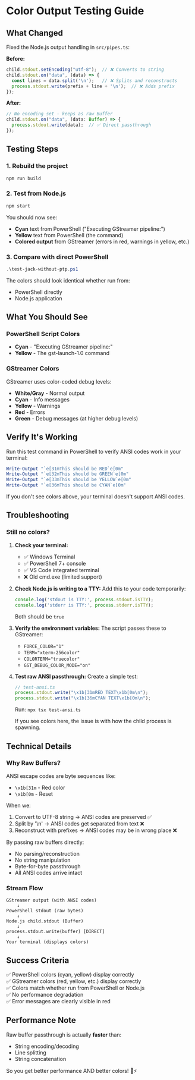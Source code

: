 # Color Output Testing Guide

## What Changed

Fixed the Node.js output handling in `src/pipes.ts`:

**Before:**
```typescript
child.stdout.setEncoding("utf-8");  // ❌ Converts to string
child.stdout.on("data", (data) => {
  const lines = data.split('\n');   // ❌ Splits and reconstructs
  process.stdout.write(prefix + line + '\n');  // ❌ Adds prefix
});
```

**After:**
```typescript
// No encoding set - keeps as raw Buffer
child.stdout.on("data", (data: Buffer) => {
  process.stdout.write(data);  // ✅ Direct passthrough
});
```

## Testing Steps

### 1. Rebuild the project
```bash
npm run build
```

### 2. Test from Node.js
```bash
npm start
```

You should now see:
- **Cyan** text from PowerShell ("Executing GStreamer pipeline:")
- **Yellow** text from PowerShell (the command)
- **Colored output** from GStreamer (errors in red, warnings in yellow, etc.)

### 3. Compare with direct PowerShell
```powershell
.\test-jack-without-ptp.ps1
```

The colors should look identical whether run from:
- PowerShell directly
- Node.js application

## What You Should See

### PowerShell Script Colors
- **Cyan** - "Executing GStreamer pipeline:"
- **Yellow** - The gst-launch-1.0 command

### GStreamer Colors
GStreamer uses color-coded debug levels:
- **White/Gray** - Normal output
- **Cyan** - Info messages
- **Yellow** - Warnings
- **Red** - Errors
- **Green** - Debug messages (at higher debug levels)

## Verify It's Working

Run this test command in PowerShell to verify ANSI codes work in your terminal:

```powershell
Write-Output "`e[31mThis should be RED`e[0m"
Write-Output "`e[32mThis should be GREEN`e[0m"
Write-Output "`e[33mThis should be YELLOW`e[0m"
Write-Output "`e[36mThis should be CYAN`e[0m"
```

If you don't see colors above, your terminal doesn't support ANSI codes.

## Troubleshooting

### Still no colors?

1. **Check your terminal:**
   - ✅ Windows Terminal
   - ✅ PowerShell 7+ console
   - ✅ VS Code integrated terminal
   - ❌ Old cmd.exe (limited support)

2. **Check Node.js is writing to a TTY:**
   Add this to your code temporarily:
   ```typescript
   console.log('stdout is TTY:', process.stdout.isTTY);
   console.log('stderr is TTY:', process.stderr.isTTY);
   ```
   Both should be `true`

3. **Verify the environment variables:**
   The script passes these to GStreamer:
   - `FORCE_COLOR="1"`
   - `TERM="xterm-256color"`
   - `COLORTERM="truecolor"`
   - `GST_DEBUG_COLOR_MODE="on"`

4. **Test raw ANSI passthrough:**
   Create a simple test:
   ```typescript
   // test-ansi.ts
   process.stdout.write("\x1b[31mRED TEXT\x1b[0m\n");
   process.stdout.write("\x1b[36mCYAN TEXT\x1b[0m\n");
   ```
   
   Run: `npx tsx test-ansi.ts`
   
   If you see colors here, the issue is with how the child process is spawning.

## Technical Details

### Why Raw Buffers?

ANSI escape codes are byte sequences like:
- `\x1b[31m` - Red color
- `\x1b[0m` - Reset

When we:
1. Convert to UTF-8 string → ANSI codes are preserved ✅
2. Split by '\n' → ANSI codes get separated from text ❌
3. Reconstruct with prefixes → ANSI codes may be in wrong place ❌

By passing raw buffers directly:
- No parsing/reconstruction
- No string manipulation
- Byte-for-byte passthrough
- All ANSI codes arrive intact

### Stream Flow

```
GStreamer output (with ANSI codes)
    ↓
PowerShell stdout (raw bytes)
    ↓
Node.js child.stdout (Buffer)
    ↓
process.stdout.write(buffer) [DIRECT]
    ↓
Your terminal (displays colors)
```

## Success Criteria

✅ PowerShell colors (cyan, yellow) display correctly  
✅ GStreamer colors (red, yellow, etc.) display correctly  
✅ Colors match whether run from PowerShell or Node.js  
✅ No performance degradation  
✅ Error messages are clearly visible in red  

## Performance Note

Raw buffer passthrough is actually **faster** than:
- String encoding/decoding
- Line splitting
- String concatenation

So you get better performance AND better colors! 🎨⚡

